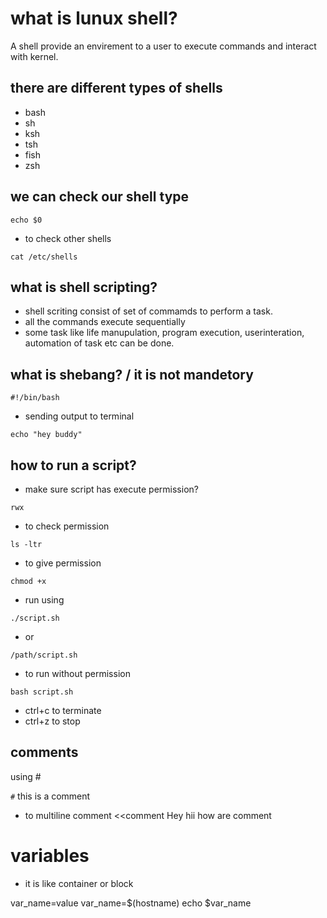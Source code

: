 # what is lunux shell?
A shell provide an envirement to a user to execute commands and interact with kernel.

## there are different types of shells 
- bash
- sh
- ksh 
- tsh
- fish
- zsh

## we can check our shell type 
```
echo $0
```
- to check other shells 
```
cat /etc/shells
```
## what is shell scripting?
- shell scriting consist of set of commamds to perform a task.
- all the commands execute sequentially
- some task like life manupulation, program execution, userinteration, automation of task etc can be done.

## what is shebang? / it is not mandetory
```
#!/bin/bash 
```

- sending output to terminal
```
echo "hey buddy"
```
## how to run a script?
- make sure script has execute permission?
```
rwx
```
- to check permission
```
ls -ltr
```
- to give permission
```
chmod +x
```
- run using 
```
./script.sh
```
- or
```
/path/script.sh
```
- to run without permission

```
bash script.sh
```

- ctrl+c to terminate 
- ctrl+z to stop 

## comments 
using #

`#` this is a comment

- to multiline comment
<<comment
Hey
hii
how
are
comment


# variables 
- it is like container or block

var_name=value
var_name=$(hostname)
echo $var_name

